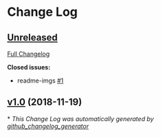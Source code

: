 # Change Log

## [Unreleased](https://github.com/naoray/dark-tailwind-preset/tree/HEAD)

[Full Changelog](https://github.com/naoray/dark-tailwind-preset/compare/v1.0...HEAD)

**Closed issues:**

- readme-imgs [\#1](https://github.com/Naoray/dark-tailwind-preset/issues/1)

## [v1.0](https://github.com/naoray/dark-tailwind-preset/tree/v1.0) (2018-11-19)


\* *This Change Log was automatically generated by [github_changelog_generator](https://github.com/skywinder/Github-Changelog-Generator)*